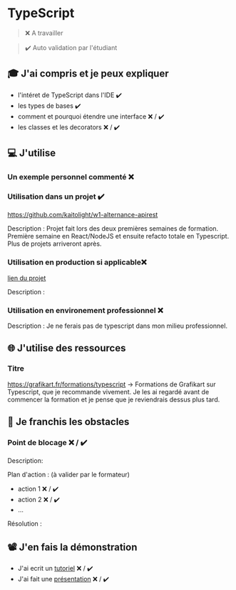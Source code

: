 # TypeScript

> ❌ A travailler

> ✔️ Auto validation par l'étudiant

## 🎓 J'ai compris et je peux expliquer

- l'intéret de TypeScript dans l'IDE ✔️
- les types de bases ✔️
- comment et pourquoi étendre une interface ❌ / ✔️
- les classes et les decorators ❌ / ✔️

## 💻 J'utilise

### Un exemple personnel commenté ❌

### Utilisation dans un projet ✔️

https://github.com/kaitolight/w1-alternance-apirest

Description : Projet fait lors des deux premières semaines de formation. Première semaine en React/NodeJS et ensuite refacto totale en Typescript. Plus de projets arriveront après.

### Utilisation en production si applicable❌

[lien du projet](...)

Description :

### Utilisation en environement professionnel ❌

Description : Je ne ferais pas de typescript dans mon milieu professionnel.

## 🌐 J'utilise des ressources

### Titre

https://grafikart.fr/formations/typescript
-> Formations de Grafikart sur Typescript, que je recommande vivement. Je les ai regardé avant de commencer la formation et je pense
que je reviendrais dessus plus tard.

## 🚧 Je franchis les obstacles

### Point de blocage ❌ / ✔️

Description:

Plan d'action : (à valider par le formateur)

- action 1 ❌ / ✔️
- action 2 ❌ / ✔️
- ...

Résolution :

## 📽️ J'en fais la démonstration

- J'ai ecrit un [tutoriel](...) ❌ / ✔️
- J'ai fait une [présentation](...) ❌ / ✔️
